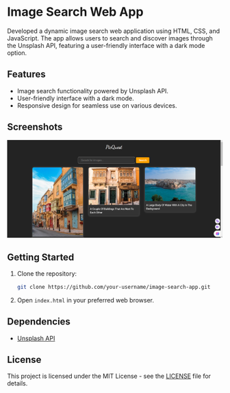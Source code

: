 
# Image Search Web App

Developed a dynamic image search web application using HTML, CSS, and JavaScript. The app allows users to search and discover images through the Unsplash API, featuring a user-friendly interface with a dark mode option.

## Features

- Image search functionality powered by Unsplash API.
- User-friendly interface with a dark mode.
- Responsive design for seamless use on various devices.

## Screenshots

![App Screenshot](Screenshot.png)

## Getting Started

1. Clone the repository:

   ```bash
   git clone https://github.com/your-username/image-search-app.git
   ```

2. Open `index.html` in your preferred web browser.

## Dependencies

- [Unsplash API](https://unsplash.com/developers)

## License

This project is licensed under the MIT License - see the [LICENSE](./LICENSE) file for details.
